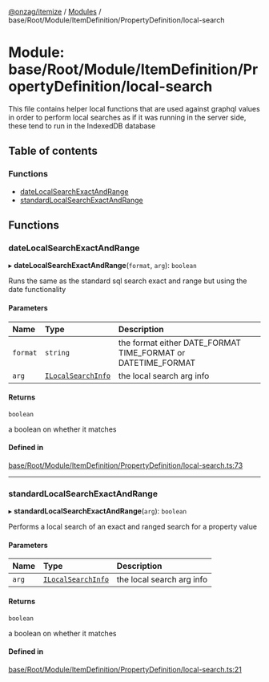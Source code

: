 [@onzag/itemize](../README.md) / [Modules](../modules.md) / base/Root/Module/ItemDefinition/PropertyDefinition/local-search

# Module: base/Root/Module/ItemDefinition/PropertyDefinition/local-search

This file contains helper local functions that are used against
graphql values in order to perform local searches as if it was
running in the server side, these tend to run in the IndexedDB
database

## Table of contents

### Functions

- [dateLocalSearchExactAndRange](base_Root_Module_ItemDefinition_PropertyDefinition_local_search.md#datelocalsearchexactandrange)
- [standardLocalSearchExactAndRange](base_Root_Module_ItemDefinition_PropertyDefinition_local_search.md#standardlocalsearchexactandrange)

## Functions

### dateLocalSearchExactAndRange

▸ **dateLocalSearchExactAndRange**(`format`, `arg`): `boolean`

Runs the same as the standard sql search exact and range but using the date
functionality

#### Parameters

| Name | Type | Description |
| :------ | :------ | :------ |
| `format` | `string` | the format either DATE_FORMAT TIME_FORMAT or DATETIME_FORMAT |
| `arg` | [`ILocalSearchInfo`](../interfaces/base_Root_Module_ItemDefinition_PropertyDefinition_types.ILocalSearchInfo.md) | the local search arg info |

#### Returns

`boolean`

a boolean on whether it matches

#### Defined in

[base/Root/Module/ItemDefinition/PropertyDefinition/local-search.ts:73](https://github.com/onzag/itemize/blob/5c2808d3/base/Root/Module/ItemDefinition/PropertyDefinition/local-search.ts#L73)

___

### standardLocalSearchExactAndRange

▸ **standardLocalSearchExactAndRange**(`arg`): `boolean`

Performs a local search of an exact and ranged search for
a property value

#### Parameters

| Name | Type | Description |
| :------ | :------ | :------ |
| `arg` | [`ILocalSearchInfo`](../interfaces/base_Root_Module_ItemDefinition_PropertyDefinition_types.ILocalSearchInfo.md) | the local search arg info |

#### Returns

`boolean`

a boolean on whether it matches

#### Defined in

[base/Root/Module/ItemDefinition/PropertyDefinition/local-search.ts:21](https://github.com/onzag/itemize/blob/5c2808d3/base/Root/Module/ItemDefinition/PropertyDefinition/local-search.ts#L21)
